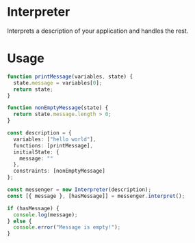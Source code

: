 # Interpreter

Interprets a description of your application and handles the rest.

# Usage

```typescript
function printMessage(variables, state) {
  state.message = variables[0];
  return state;
}

function nonEmptyMessage(state) {
  return state.message.length > 0;
}

const description = {
  variables: ["hello world"],
  functions: [printMessage],
  initialState: {
    message: ""
  },
  constraints: [nonEmptyMessage]
};

const messenger = new Interpreter(description);
const [{ message }, [hasMessage]] = messenger.interpret();

if (hasMessage) {
  console.log(message);
} else {
  console.error("Message is empty!");
}
```
